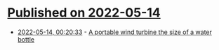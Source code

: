 # [Published on 2022-05-14](index.md)

* [2022-05-14, 00:20:33](https://news.ycombinator.com/item?id=31373903) - [A portable wind turbine the size of a water bottle](https://singularityhub.com/2022/05/11/this-mini-portable-wind-turbine-is-the-size-of-a-water-bottle-and-charges-devices-in-under-an-hour/)
